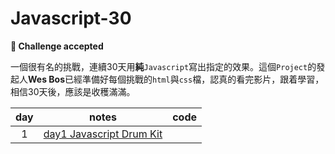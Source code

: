 # Javascript-30


**💪 Challenge accepted**


一個很有名的挑戰，連續30天用**純**`Javascript`寫出指定的效果。這個`Project`的發起人**Wes Bos**已經準備好每個挑戰的`html`與`css`檔，認真的看完影片，跟着學習，相信30天後，應該是收穫滿滿。



| day | notes | code |
| :---:  | --- | --- |
| 1 | [day1 Javascript Drum Kit]() |  |

